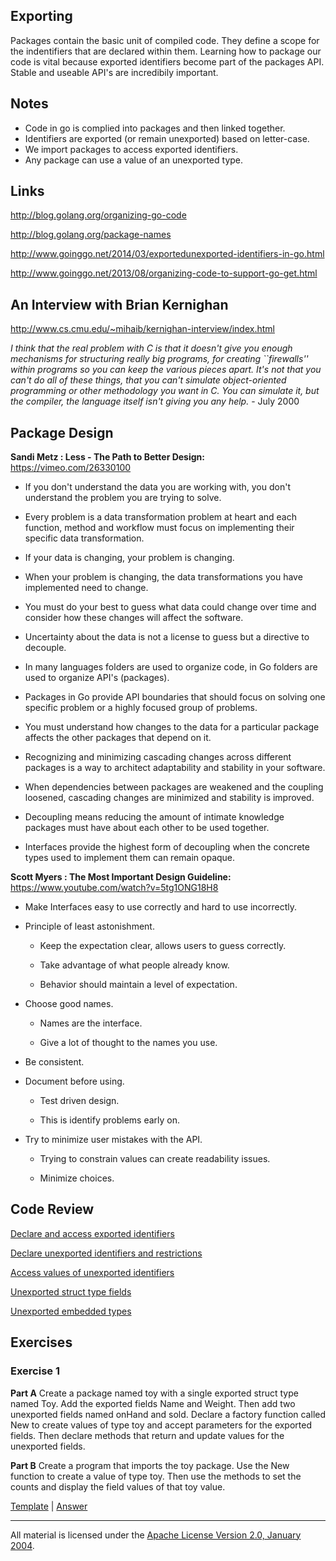 ## Exporting

Packages contain the basic unit of compiled code. They define a scope for the indentifiers that are declared within them. Learning how to package our code is vital because exported identifiers become part of the packages API. Stable and useable API's are incredibily important.

## Notes

* Code in go is complied into packages and then linked together.
* Identifiers are exported (or remain unexported) based on letter-case.
* We import packages to access exported identifiers.
* Any package can use a value of an unexported type.

## Links

http://blog.golang.org/organizing-go-code

http://blog.golang.org/package-names

http://www.goinggo.net/2014/03/exportedunexported-identifiers-in-go.html

http://www.goinggo.net/2013/08/organizing-code-to-support-go-get.html

## An Interview with Brian Kernighan

http://www.cs.cmu.edu/~mihaib/kernighan-interview/index.html

_I think that the real problem with C is that it doesn't give you enough mechanisms for structuring really big programs, for creating ``firewalls'' within programs so you can keep the various pieces apart. It's not that you can't do all of these things, that you can't simulate object-oriented programming or other methodology you want in C. You can simulate it, but the compiler, the language itself isn't giving you any help._ - July 2000

##  Package Design

**Sandi Metz : Less - The Path to Better Design:**  
https://vimeo.com/26330100

* If you don't understand the data you are working with, you don't understand the problem you are trying to solve.

* Every problem is a data transformation problem at heart and each function, method and workflow must focus on implementing their specific data transformation.

* If your data is changing, your problem is changing.

* When your problem is changing, the data transformations you have implemented need to change.

* You must do your best to guess what data could change over time and consider how these changes will affect the software.

* Uncertainty about the data is not a license to guess but a directive to decouple.

* In many languages folders are used to organize code, in Go folders are used to organize API's (packages).

* Packages in Go provide API boundaries that should focus on solving one specific problem or a highly focused group of problems.

* You must understand how changes to the data for a particular package affects the other packages that depend on it.

* Recognizing and minimizing cascading changes across different packages is a way to architect adaptability and stability in your software.

* When dependencies between packages are weakened and the coupling loosened, cascading changes are minimized and stability is improved.

* Decoupling means reducing the amount of intimate knowledge packages must have about each other to be used together.

* Interfaces provide the highest form of decoupling when the concrete types used to implement them can remain opaque.

**Scott Myers : The Most Important Design Guideline:**  
https://www.youtube.com/watch?v=5tg1ONG18H8

* Make Interfaces easy to use correctly and hard to use incorrectly.

* Principle of least astonishment.
	
	* Keep the expectation clear, allows users to guess correctly.

	* Take advantage of what people already know.

	* Behavior should maintain a level of expectation.

* Choose good names.

	* Names are the interface.

	* Give a lot of thought to the names you use.

* Be consistent.

* Document before using.

	* Test driven design.

	* This is identify problems early on.

* Try to minimize user mistakes with the API.

	* Trying to constrain values can create readability issues.

	* Minimize choices.

## Code Review

[Declare and access exported identifiers](example1/example1.go)

[Declare unexported identifiers and restrictions](example2/example2.go)

[Access values of unexported identifiers](example3/example3.go)

[Unexported struct type fields](example4/example4.go)

[Unexported embedded types](example5/example5.go)

## Exercises

### Exercise 1
**Part A** Create a package named toy with a single exported struct type named Toy. Add the exported fields Name and Weight. Then add two unexported fields named onHand and sold. Declare a factory function called New to create values of type toy and accept parameters for the exported fields. Then declare methods that return and update values for the unexported fields.

**Part B** Create a program that imports the toy package. Use the New function to create a value of type toy. Then use the methods to set the counts and display the field values of that toy value.

[Template](exercises/template1) | 
[Answer](exercises/exercise1)
___
All material is licensed under the [Apache License Version 2.0, January 2004](http://www.apache.org/licenses/LICENSE-2.0).
